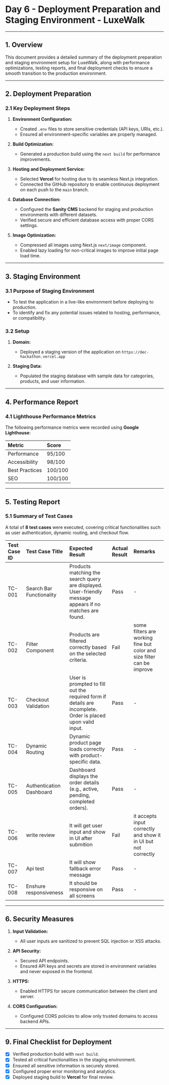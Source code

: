 # **Day 6 \- Deployment Preparation and Staging Environment \- LuxeWalk**

---

## **1\. Overview**

This document provides a detailed summary of the deployment preparation and staging environment setup for LuxeWalk, along with performance optimizations, testing reports, and final deployment checks to ensure a smooth transition to the production environment.

---

## **2\. Deployment Preparation**

### **2.1 Key Deployment Steps**

1. **Environment Configuration:**

   - Created `.env` files to store sensitive credentials (API keys, URIs, etc.).
   - Ensured all environment-specific variables are properly managed.

2. **Build Optimization:**

   - Generated a production build using the `next build` for performance improvements.

3. **Hosting and Deployment Service:**

   - Selected **Vercel** for hosting due to its seamless Next.js integration.
   - Connected the GitHub repository to enable continuous deployment on each push to the `main` branch.

4. **Database Connection:**

   - Configured the **Sanity CMS** backend for staging and production environments with different datasets.
   - Verified secure and efficient database access with proper CORS settings.

5. **Image Optimization:**
   - Compressed all images using Next.js `next/image` component.
   - Enabled lazy loading for non-critical images to improve initial page load time.

---

## **3\. Staging Environment**

### **3.1 Purpose of Staging Environment**

- To test the application in a live-like environment before deploying to production.
- To identify and fix any potential issues related to hosting, performance, or compatibility.

### **3.2 Setup**

1. **Domain:**

   - Deployed a staging version of the application on `https://dec-hackathon.vercel.app`

2. **Staging Data:**
   - Populated the staging database with sample data for categories, products, and user information.

---

## **4\. Performance Report**

### **4.1 Lighthouse Performance Metrics**

The following performance metrics were recorded using **Google Lighthouse**:

| Metric         | Score   |
| :------------- | :------ |
| Performance    | 95/100  |
| Accessibility  | 98/100  |
| Best Practices | 100/100 |
| SEO            | 100/100 |

---

## **5\. Testing Report**

### **5.1 Summary of Test Cases**

A total of **8 test cases** were executed, covering critical functionalities such as user authentication, dynamic routing, and checkout flow.

| Test Case ID | Test Case Title          | Expected Result                                                                                             | Actual Result | Remarks                                                                |
| :----------- | :----------------------- | :---------------------------------------------------------------------------------------------------------- | :------------ | :--------------------------------------------------------------------- |
| TC-001       | Search Bar Functionality | Products matching the search query are displayed. User-friendly message appears if no matches are found.    | Pass          | \-                                                                     |
| TC-002       | Filter Component         | Products are filtered correctly based on the selected criteria.                                             | Fail          | some filters are working fine but color and size filter can be improve |
| TC-003       | Checkout Validation      | User is prompted to fill out the required form if details are incomplete. Order is placed upon valid input. | Pass          | \-                                                                     |
| TC-004       | Dynamic Routing          | Dynamic product page loads correctly with product-specific data.                                            | Pass          | \-                                                                     |
| TC-005       | Authentication Dashboard | Dashboard displays the order details (e.g., active, pending, completed orders).                             | Pass          | \-                                                                     |
| TC-006       | write review             | It will get user input and show in UI after submition                                                       | Fail          | it accepts input correctly and show it in UI but not correctly         |
| TC-007       | Api test                 | It will show fallback error message                                                                         | Pass          | \-                                                                     |
| TC-008       | Enshure responsiveness   | It should be responsive on all screens                                                                      | Pass          | \-                                                                     |

---

## **6\. Security Measures**

1. **Input Validation:**

   - All user inputs are sanitized to prevent SQL injection or XSS attacks.

2. **API Security:**

   - Secured API endpoints.
   - Ensured API keys and secrets are stored in environment variables and never exposed in the frontend.

3. **HTTPS:**

   - Enabled HTTPS for secure communication between the client and server.

4. **CORS Configuration:**
   - Configured CORS policies to allow only trusted domains to access backend APIs.

---

## **9\. Final Checklist for Deployment**

- [x] Verified production build with `next build`.
- [x] Tested all critical functionalities in the staging environment.
- [x] Ensured all sensitive information is securely stored.
- [x] Configured proper error monitoring and analytics.
- [x] Deployed staging build to **Vercel** for final review.

